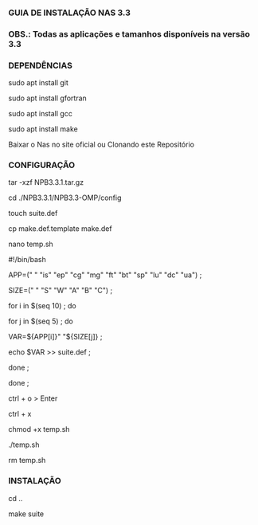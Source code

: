 ### GUIA DE INSTALAÇÃO NAS 3.3 ###
### OBS.: Todas as aplicações e tamanhos disponíveis na versão 3.3 ###

### DEPENDÊNCIAS ###

sudo apt install git

sudo apt install gfortran

sudo apt install gcc

sudo apt install make

Baixar o Nas no site oficial ou Clonando este Repositório

### CONFIGURAÇÃO ###

tar -xzf NPB3.3.1.tar.gz

cd ./NPB3.3.1/NPB3.3-OMP/config


touch suite.def

cp make.def.template make.def


nano temp.sh

#!/bin/bash

APP=(" " "is" "ep" "cg" "mg" "ft" "bt" "sp" "lu" "dc" "ua") ;

SIZE=(" " "S" "W" "A" "B" "C") ;

for i in $(seq 10) ; do

   for j in $(seq 5) ; do
   
   VAR=${APP[i]}" "${SIZE[j]} ;
     
   echo $VAR >> suite.def ;
     
   done ;
   
done ;


ctrl + o > Enter

ctrl + x


chmod +x temp.sh

./temp.sh

rm temp.sh

### INSTALAÇÃO ###

cd ..

make suite
